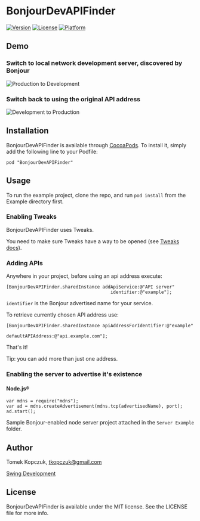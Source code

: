 # BonjourDevAPIFinder

[![Version](https://img.shields.io/cocoapods/v/BonjourDevAPIFinder.svg?style=flat)](http://cocoadocs.org/docsets/BonjourDevAPIFinder)
[![License](https://img.shields.io/cocoapods/l/BonjourDevAPIFinder.svg?style=flat)](http://cocoadocs.org/docsets/BonjourDevAPIFinder)
[![Platform](https://img.shields.io/cocoapods/p/BonjourDevAPIFinder.svg?style=flat)](http://cocoadocs.org/docsets/BonjourDevAPIFinder)

## Demo

### Switch to local network development server, discovered by Bonjour

![Production to Development](https://cloud.githubusercontent.com/assets/101632/5231656/4d293416-773c-11e4-9b08-06cbb289fe11.gif)

### Switch back to using the original API address

![Development to Production](https://cloud.githubusercontent.com/assets/101632/5231655/4cf337ee-773c-11e4-90e1-a22ab76b69f0.gif)

## Installation

BonjourDevAPIFinder is available through [CocoaPods](http://cocoapods.org). To install
it, simply add the following line to your Podfile:

    pod "BonjourDevAPIFinder"

## Usage

To run the example project, clone the repo, and run `pod install` from the Example directory first.

### Enabling Tweaks

BonjourDevAPIFinder uses Tweaks.

You need to make sure Tweaks have a way to be opened (see [Tweaks docs](https://github.com/facebook/Tweaks)).

### Adding APIs

Anywhere in your project, before using an api address execute:

    [BonjourDevAPIFinder.sharedInstance addApiService:@"API server"
                                           identifier:@"example"];

`identifier` is the Bonjour advertised name for your service.

To retrieve currently chosen API address use:

    [BonjourDevAPIFinder.sharedInstance apiAddressForIdentifier:@"example"
                                              defaultAPIAddress:@"api.example.com"];


That's it!

Tip: you can add more than just one address. 

### Enabling the server to advertise it's existence

#### Node.js®

    var mdns = require("mdns");
    var ad = mdns.createAdvertisement(mdns.tcp(advertisedName), port);
    ad.start();

Sample Bonjour-enabled node server project attached in the `Server Example` folder.

## Author

Tomek Kopczuk, tkopczuk@gmail.com

[Swing Development](http://swingdev.io)

## License

BonjourDevAPIFinder is available under the MIT license. See the LICENSE file for more info.

